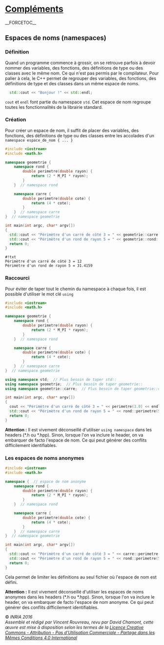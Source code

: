# [Compléments](TheorieClassique "wikilink")

\_\_FORCETOC\_\_

## Espaces de noms (namespaces)

### Définition

Quand un programme commence à grossir, on se retrouve parfois à devoir nommer des variables, des fonctions, des définitions de type ou des classes avec le même nom. Ce qui n'est pas permis par le compilateur. Pour palier à cela, le C++ permet de regrouper des variables, des fonctions, des définitions de type et des classes dans un même espace de noms.

``` cpp
  std::cout << "Bonjour !" << std::endl;
```

`cout` et `endl` font partie du namespace `std`. Cet espace de nom regroupe toutes les fonctionnalités de la librairie standard.

### Création

Pour créer un espace de nom, il suffit de placer des variables, des fonctions, des définitions de type ou des classes entre les accolades d'un `namespace espace_de_nom { ... }`

``` cpp
#include <iostream>
#include <math.h>

namespace geometrie {
    namespace rond {
        double perimetre(double rayon) {
            return (2 * M_PI * rayon);
        }
    }  // namespace rond

    namespace carre {
        double perimetre(double cote) {
            return (4 * cote);
        }
    }  // namespace carre
}  // namespace geometrie

int main(int argc, char* argv[])
{
  std::cout << "Périmètre d'un carré de côté 3 = " << geometrie::carre::perimetre(3.0) << std::endl;
  std::cout << "Périmètre d'un rond de rayon 5 = " << geometrie::rond::perimetre(5.0) << std::endl;
  return 0;
}
```

    #!txt
    Périmètre d'un carré de côté 3 = 12
    Périmètre d'un rond de rayon 5 = 31.4159

### Raccourci

Pour éviter de taper tout le chemin du namespace à chaque fois, il est possible d'utiliser le mot clé `using`

``` cpp
#include <iostream>
#include <math.h>

namespace geometrie {
    namespace rond {
        double perimetre(double rayon) {
            return (2 * M_PI * rayon);
        }
    }  // namespace rond

    namespace carre {
        double perimetre(double cote) {
            return (4 * cote);
        }
    }  // namespace carre
}  // namespace geometrie

using namespace std;  // Plus besoin de taper std::
using namespace geometrie;  // Plus besoin de taper geometrie::
using namespace geometrie::carre;  // Plus besoin de taper geometrie::carre:: - /!\ Attention : perimetre par défaut est celui du carré

int main(int argc, char* argv[])
{
  cout << "Périmètre d'un carré de côté 3 = " << perimetre(3.0) << endl;  // Utilisation des raccourcis
  std::cout << "Périmètre d'un rond de rayon 5 = " << rond::perimetre(5.0) << std::endl;  // On peut continuer à nommer les namespaces std::, le compilateur s'en sort.
  return 0;
}
```

**Attention :** Il est vivement déconseillé d'utiliser `using namespace` dans les headers (\*.h ou \*.hpp). Sinon, lorsque l'on va inclure le header, on va embarquer de facto l'espace de nom. Ce qui peut générer des conflits difficilement identifiables.

### Les espaces de noms anonymes

``` cpp
#include <iostream>
#include <math.h>

namespace {  // espace de nom anonyme
    namespace rond {
        double perimetre(double rayon) {
            return (2 * M_PI * rayon);
        }
    }  // namespace rond

    namespace carre {
        double perimetre(double cote) {
            return (4 * cote);
        }
    }  // namespace carre
}  // namespace geometrie

int main(int argc, char* argv[])
{
  std::cout << "Périmètre d'un carré de côté 3 = " << carre::perimetre(3.0) << std::endl;
  std::cout << "Périmètre d'un rond de rayon 5 = " << rond::perimetre(5.0) << std::endl;
  return 0;
}
```

Cela permet de limiter les définitions au seul fichier où l'espace de nom est défini.

**Attention :** Il est vivement déconseillé d'utiliser les espaces de noms anonymes dans les headers (\*.h ou \*.hpp). Sinon, lorsque l'on va inclure le header, on va embarquer de facto l'espace de nom anonyme. Ce qui peut générer des conflits difficilement identifiables.

  
  
© *INRIA 2016*  
*Assemblé et rédigé par Vincent Rouvreau, revu par David Chamont, cette œuvre est mise à disposition selon les termes de la [Licence Creative Commons - Attribution - Pas d’Utilisation Commerciale - Partage dans les Mêmes Conditions 4.0 International](http://creativecommons.org/licenses/by-nc-sa/4.0/)*
